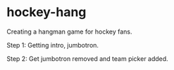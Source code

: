 # hockey-hang

Creating a hangman game for hockey fans. 

Step 1: Getting intro, jumbotron.

Step 2: Get jumbotron removed and team picker added.
